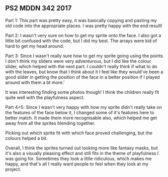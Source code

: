 ## PS2 MDDN 342 2017

Part 1:
This part was pretty easy, it was basically copying and pasting my old code into the appropriate places. I was pretty happy with the end result!

Part 2:
I wasn't very sure on how to get my sprite onto the face. I also got a little bit confused with the code, but I did my best. The arrays were kid of hard to get my head around.

Part 3:
Since I wasn't really sure how to get my sprite going using the points I don't think my sliders were very adventurous, but I did like the colour slider, which helped with the next part. I couldn't really think if what to do with the leaves, but know that I think about it I feel like they would've been a good slider in getting the position of the face in a better position if I played around with them a bt more.'

It was interesting finding some photos though! I think the children really fit quite well with the playfulness aspect.

Part 4+5:
Since I wasn't very happy with how my sprite didn't really take on the features of the face below it, I changed some of it's features here to better match. It made them more recognisable also, which helped me get away from all the sprites blending together.

Picking out which sprite fit with which face proved challenging, but the colours helped a bit.

Overall, I think the sprites turned out looking more like fantasy masks, but it's also a visually pleasing effect and still fits in the theme of playfulness I was going for. Sometimes they look a little ridiculous, which makes me happy, and that's all I really want people to feel when they look at my project. 

